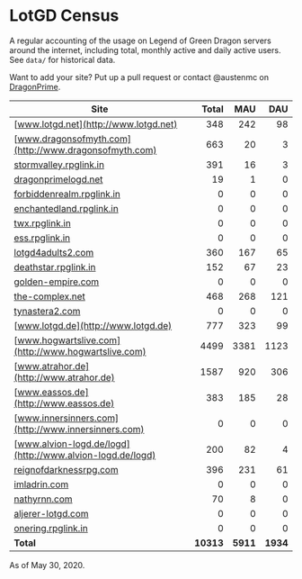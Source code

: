 # LotGD Census
A regular accounting of the usage on Legend of Green Dragon servers around the internet, including total, monthly active and daily active users. See `data/` for historical data.

Want to add your site? Put up a pull request or contact @austenmc on [DragonPrime](http://dragonprime.net).


Site | Total | MAU | DAU
--- | ---:| ---:| ---:
[www.lotgd.net](http://www.lotgd.net)|348|242|98
[www.dragonsofmyth.com](http://www.dragonsofmyth.com)|663|20|3
[stormvalley.rpglink.in](http://stormvalley.rpglink.in)|391|16|3
[dragonprimelogd.net](http://dragonprimelogd.net)|19|1|0
[forbiddenrealm.rpglink.in](http://forbiddenrealm.rpglink.in)|0|0|0
[enchantedland.rpglink.in](http://enchantedland.rpglink.in)|0|0|0
[twx.rpglink.in](http://twx.rpglink.in)|0|0|0
[ess.rpglink.in](http://ess.rpglink.in)|0|0|0
[lotgd4adults2.com](http://lotgd4adults2.com)|360|167|65
[deathstar.rpglink.in](http://deathstar.rpglink.in)|152|67|23
[golden-empire.com](http://golden-empire.com)|0|0|0
[the-complex.net](http://the-complex.net)|468|268|121
[tynastera2.com](http://tynastera2.com)|0|0|0
[www.lotgd.de](http://www.lotgd.de)|777|323|99
[www.hogwartslive.com](http://www.hogwartslive.com)|4499|3381|1123
[www.atrahor.de](http://www.atrahor.de)|1587|920|306
[www.eassos.de](http://www.eassos.de)|383|185|28
[www.innersinners.com](http://www.innersinners.com)|0|0|0
[www.alvion-logd.de/logd](http://www.alvion-logd.de/logd)|200|82|4
[reignofdarknessrpg.com](http://reignofdarknessrpg.com)|396|231|61
[imladrin.com](http://imladrin.com)|0|0|0
[nathyrnn.com](http://nathyrnn.com)|70|8|0
[aljerer-lotgd.com](http://aljerer-lotgd.com)|0|0|0
[onering.rpglink.in](http://onering.rpglink.in)|0|0|0
**Total**|**10313**|**5911**|**1934**

As of May 30, 2020.
